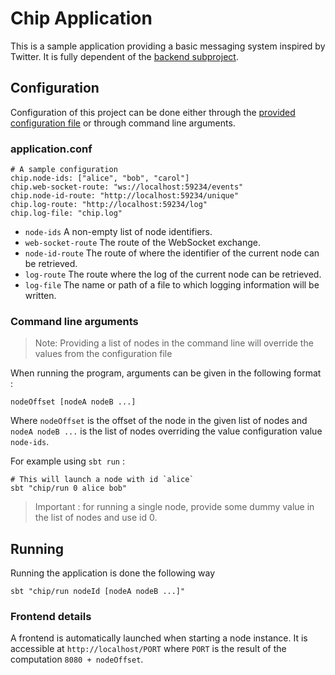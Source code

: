 # Chip Application

This is a sample application providing a basic messaging system inspired by Twitter.
It is fully dependent of the [backend subproject](../backend).

## Configuration

Configuration of this project can be done either through the [provided configuration file](src/main/resources/application.conf) or through command line arguments.

### application.conf
```console
# A sample configuration
chip.node-ids: ["alice", "bob", "carol"]
chip.web-socket-route: "ws://localhost:59234/events"
chip.node-id-route: "http://localhost:59234/unique"
chip.log-route: "http://localhost:59234/log"
chip.log-file: "chip.log"
```

- `node-ids` A non-empty list of node identifiers.
- `web-socket-route` The route of the WebSocket exchange.
- `node-id-route` The route of where the identifier of the current node can be retrieved.
- `log-route` The route where the log of the current node can be retrieved.
- `log-file` The name or path of a file to which logging information will be written.


### Command line arguments 
> Note: Providing a list of nodes in the command line will override the values from the configuration file

When running the program, arguments can be given in the following format :

```console
nodeOffset [nodeA nodeB ...]
```

Where `nodeOffset` is the offset of the node in the given list of nodes and `nodeA nodeB ...` is the list of nodes overriding the value configuration value `node-ids`.

For example using `sbt run` :
```console
# This will launch a node with id `alice`
sbt "chip/run 0 alice bob"
```

> Important : for running a single node, provide some dummy value in the list of nodes and use id 0.

## Running

Running the application is done the following way

```console
sbt "chip/run nodeId [nodeA nodeB ...]"
```

### Frontend details

A frontend is automatically launched when starting a node instance. It is accessible at `http://localhost/PORT` where `PORT` is the result of the computation `8080 + nodeOffset`.